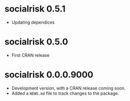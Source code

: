 # socialrisk 0.5.1

* Updating dependices

# socialrisk 0.5.0 

* First CRAN release

# socialrisk 0.0.0.9000

* Development version, with a CRAN release coming soon.
* Added a `NEWS.md` file to track changes to the package.
